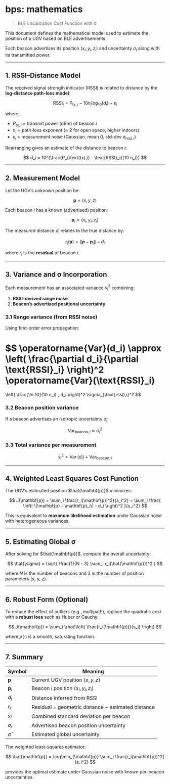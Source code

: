 # bps: mathematics

> BLE Localization Cost Function with σ

This document defines the mathematical model used to estimate the position of a UGV based on BLE advertisements.  

Each beacon advertises its position $(x_i, y_i, z_i)$ and uncertainty $\sigma_i$ along with its transmitted power.

---

## 1. RSSI–Distance Model

The received signal strength indicator (RSSI) is related to distance by the **log-distance path-loss model**:

$$
\text{RSSI}_i = P_{\text{tx},i} - 10 n_i \log_{10}(d_i) + \varepsilon_i
$$

where:
- $P_{\text{tx},i}$ = transmit power (dBm) of beacon *i*  
- $n_i$ = path-loss exponent (≈ 2 for open space, higher indoors)  
- $\varepsilon_i$ = measurement noise (Gaussian, mean 0, std-dev $\sigma_{\text{rssi},i}$)

Rearranging gives an estimate of the distance to beacon *i*:

$$
d_i = 10^{\frac{P_{\text{tx},i} - \text{RSSI}_i}{10 n_i}}
$$

---

## 2. Measurement Model

Let the UGV’s unknown position be:

$$
\mathbf{p} = (x, y, z)
$$

Each beacon *i* has a known (advertised) position:

$$
\mathbf{p}_i = (x_i, y_i, z_i)
$$

The measured distance $d_i$ relates to the true distance by:

$$
r_i(\mathbf{p}) = \|\mathbf{p} - \mathbf{p}_i\| - d_i
$$

where $r_i$ is the **residual** of beacon *i*.

---

## 3. Variance and σ Incorporation

Each measurement has an associated variance $s_i^2$ combining:
1. **RSSI-derived range noise**
2. **Beacon’s advertised positional uncertainty**

### 3.1 Range variance (from RSSI noise)

Using first-order error propagation:

$$
\operatorname{Var}(d_i)
  \approx
  \left(
      \frac{\partial d_i}{\partial \text{RSSI}_i}
  \right)^2
  \operatorname{Var}(\text{RSSI}_i)
  =
  \left(
      \frac{\ln 10}{10 n_i} \, d_i
  \right)^2
  \sigma_{\text{rssi},i}^2
$$

### 3.2 Beacon position variance

If a beacon advertises an isotropic uncertainty $\sigma_i$:

$$
\operatorname{Var}_{\text{beacon},i} \approx \sigma_i^2
$$

### 3.3 Total variance per measurement

$$
s_i^2 = \operatorname{Var}(d_i) + \operatorname{Var}_{\text{beacon},i}
$$

---

## 4. Weighted Least Squares Cost Function

The UGV’s estimated position $\hat{\mathbf{p}}$ minimizes:

$$
J(\mathbf{p})
  = \sum_i \frac{r_i(\mathbf{p})^2}{s_i^2}
  = \sum_i
    \frac{
      \left(
        \|\mathbf{p} - \mathbf{p}_i\| - d_i
      \right)^2
    }{s_i^2}
$$

This is equivalent to **maximum likelihood estimation** under Gaussian noise with heterogeneous variances.

---

## 5. Estimating Global σ

After solving for $\hat{\mathbf{p}}$, compute the overall uncertainty:

$$
\hat{\sigma}
  = \sqrt{
      \frac{1}{N - 3}
      \sum_i r_i(\hat{\mathbf{p}})^2
    }
$$

where $N$ is the number of beacons and 3 is the number of position parameters (x, y, z).

---

## 6. Robust Form (Optional)

To reduce the effect of outliers (e.g., multipath), replace the quadratic cost with a **robust loss** such as Huber or Cauchy:

$$
J(\mathbf{p})
  = \sum_i
    \rho\!\left(
      \frac{r_i(\mathbf{p})}{s_i}
    \right)
$$

where $\rho(\cdot)$ is a smooth, saturating function.

---

## 7. Summary

| Symbol | Meaning |
|---------|----------|
| $\mathbf{p}$ | Current UGV position $(x, y, z)$ |
| $\mathbf{p}_i$ | Beacon *i* position $(x_i, y_i, z_i)$ |
| $d_i$ | Distance inferred from RSSI |
| $r_i$ | Residual = geometric distance − estimated distance |
| $s_i$ | Combined standard deviation per beacon |
| $\sigma_i$ | Advertised beacon position uncertainty |
| $\hat{\sigma}$ | Estimated global uncertainty |

The weighted least-squares estimator:

$$
\hat{\mathbf{p}} = \arg\min_{\mathbf{p}} \sum_i \frac{r_i(\mathbf{p})^2}{s_i^2}
$$

provides the optimal estimate under Gaussian noise with known per-beacon uncertainties.
